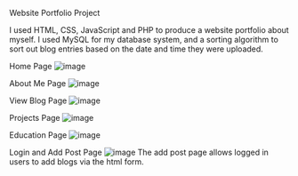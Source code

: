 Website Portfolio Project

I used HTML, CSS, JavaScript and PHP to produce a website portfolio about myself. I used MySQL for my database system, and a sorting algorithm to sort out blog entries based on the date and time they were uploaded.

Home Page
![image](https://user-images.githubusercontent.com/96451714/185757844-4221339c-f07f-4c87-86a6-54911dd7d2d1.png)

About Me Page 
![image](https://user-images.githubusercontent.com/96451714/185757857-16c11979-3d66-4cd1-b81a-00510d086398.png)

View Blog Page
![image](https://user-images.githubusercontent.com/96451714/185757877-7a42e648-7b77-49d1-8acd-de2c1f090592.png)

Projects Page
![image](https://user-images.githubusercontent.com/96451714/185757889-dfbd9684-a9ce-44bc-af37-34b588e80d19.png)

Education Page 
![image](https://user-images.githubusercontent.com/96451714/185757911-2cb14909-fa11-40a2-a162-1c64e0d1b217.png)

Login and Add Post Page
![image](https://user-images.githubusercontent.com/96451714/185757976-d50e6af9-3ba3-4659-bd6c-bcd3de2bd69e.png)
The add post page allows logged in users to add blogs via the html form. 


